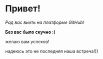 # Привет!

*Рад вас виеть на платформе GitHub!*

__Без вас было скучно :(__



желаю вам успехов!

надеюсь это не последняя наша встреча!))
